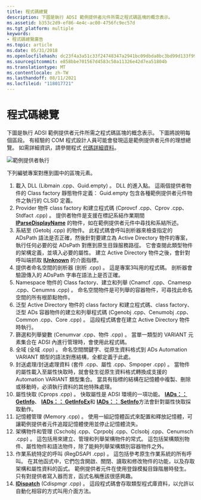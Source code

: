 ```yaml
---
title: 程式碼總覽
description: 下圖是執行 ADSI 範例提供者元件所需之程式碼區塊的概念表示。
ms.assetid: b353c2d9-ef86-4e4c-ac00-4756fc9ec57d
ms.tgt_platform: multiple
keywords:
- 程式碼總覽廣告
ms.topic: article
ms.date: 05/31/2018
ms.openlocfilehash: dc23f4a3a51c33f24748347a2941bc09dbda8bc3bd99d133f99d0377eb0bda90
ms.sourcegitcommit: e858bbe701567d4583c50a11326e42d7ea51804b
ms.translationtype: MT
ms.contentlocale: zh-TW
ms.lasthandoff: 08/11/2021
ms.locfileid: "118017721"
---
```

# <a name="code-overview"></a>程式碼總覽

下圖是執行 ADSI 範例提供者元件所需之程式碼區塊的概念表示。 下圖將說明每個區段。 有經驗的 COM 程式設計人員可能會發現這是範例提供者元件的理想總覽。 如需詳細資訊，請參閱程式 [代碼詳細資料](code-details.md)。

![範例提供者執行](images/dssmco.png)

下列編號專案對應到圖中的區塊元素。

1.  載入 DLL (Libmain .cpp、Guid.empty) 。 DLL 的進入點。 這兩個提供者物件的 Class factory 靜態物件定義： Guid.empty 包含各種範例提供者元件物件之執行的 CLSID 定義。
2.  Provider 物件 class factory 和建立程式碼 (Cprovcf .cpp、Cprov .cpp、Stdfact .cpp) 。 提供者物件是支援在標記系結作業期間 [**IParseDisplayName**](/windows/win32/api/oleidl/nn-oleidl-iparsedisplayname) 的物件，如在範例提供者元件中尋找和系結所述。
3.  系結至 (Getobj .cpp) 的物件。 此程式碼會呼叫剖析器來檢查指定的 ADsPath 語法是否正確，然後針對要建立為 Active Directory 物件的專案，執行任何必要的從 ADsPath 對應到原生目錄服務路徑。 它會查閱此類型物件的架構定義，並填入必要的屬性。 建立 Active Directory 物件之後，會針對呼叫端抓取 [**IUnknown**](/windows/win32/api/unknwn/nn-unknwn-iunknown) 的介面指標。
4.  提供者命名空間的剖析器 (剖析 .cpp) 。 這是專案3叫用的程式碼。 剖析器會驗證傳入的 ADsPath 字串在語法上是否正確。
5.  Namespace 物件的 Class factory、建立和列舉 (Cnamcf .cpp、Cnamesp .cpp、Cenumns .cpp) 。 命名空間物件是可列舉的容器物件，可尋找此命名空間的所有根節點物件。
6.  泛型 Active Directory 物件的 class factory 和建立程式碼、class factory、泛型 ADs 容器物件的建立和列舉程式碼 (Cgenobj .cpp、Cenumobj .cpp、Common .cpp、Core .cpp) 。 這段程式碼會在建立 Active Directory 物件時執行。
7.  篩選和列舉變數 (Cenumvar .cpp、物件 .cpp) 。 當單一類型的 VARIANT 元素集合在 ADSI 內進行管理時，會使用此程式碼。
8.  全域 (全域 .cpp) 。 命名空間關鍵字、從原生資料格式到 ADs Automation VARIANT 類型的語法對應結構，全都定義于此處。
9.  封送處理/封送處理資料 (套件 .cpp、屬性 .cpp、Smpoper .cpp) 。 當物件的屬性載入至屬性快取時，就會發生從原生資料格式轉換成支援的 Automation VARIANT 類型集合。 當具有指標的結構在記憶體中複製、刪除或移動時，必須執行資料的其他特殊處理。
10. 屬性快取 (Cprops .cpp) 。 快取屬性是 ADSI 環境的一項功能。 [**IADs：： GetInfo**](/windows/desktop/api/Iads/nf-iads-iads-getinfo)、 [**IADs：： GetInfoEx**](/windows/desktop/api/Iads/nf-iads-iads-getinfoex)和 [**IADs：： SetInfo**](/windows/desktop/api/Iads/nf-iads-iads-setinfo)方法會針對屬性快取採取動作。
11. 記憶體管理 (Memory .cpp) 。 使用一組記憶體函式來配置和釋放記憶體，可讓範例提供者元件追蹤記憶體使用並停止記憶體流失。
12. 架構物件和管理 (Cschobj .cpp、Cprpobj .cpp、Cclsobj .cpp、Cenumsch .cpp) 。 這包括用來建立、管理和列舉架構物件的常式。 這包括架構類別物件、屬性物件和語法物件，除了能夠列舉架構類別容器物件之外。
13. 作業系統特定的呼叫 (RegDSAPI .cpp) 。 這包括參考原生作業系統的所有呼叫。 在其他函式中，它們包含開啟、關閉、讀取和修改物件的功能，以及存取架構和屬性資料的函式。 範例提供者元件在使用登錄模擬目錄階層時發生。 只有對提供者寫入器而言，函式名稱應該很感興趣。
14. [**IDispatch**](/windows/win32/api/oaidl/nn-oaidl-idispatch) (Cdispmgr .cpp) 。 這段程式碼會存取類型程式庫資料，以允許以自動化相容的方式叫用介面方法。

 

 